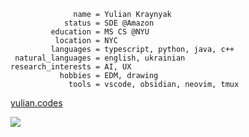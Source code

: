 ```properties
              name = Yulian Kraynyak
            status = SDE @Amazon
         education = MS CS @NYU
          location = NYC
         languages = typescript, python, java, c++
 natural_languages = english, ukrainian
research_interests = AI, UX
           hobbies = EDM, drawing
             tools = vscode, obsidian, neovim, tmux
```

[yulian.codes](https://yulian.codes)

<a href="#">
<img src="https://komarev.com/ghpvc/?username=ykray&color=0e1116&style=for-the-badge"/>
</a>
